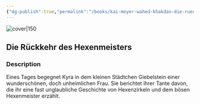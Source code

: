 ```yaml
---
{"dg-publish":true,"permalink":"/books/kai-meyer-wahed-khakdan-die-rueckkehr-des-hexenmeisters/","title":"\"Die Rückkehr des Hexenmeisters\"","tags":["childrens","horror","Fantasy"]}
---
```




![cover|150](http://books.google.com/books/content?id=U-xZSgAACAAJ&printsec=frontcover&img=1&zoom=1&source=gbs_api)

## Die Rückkehr des Hexenmeisters

### Description

Eines Tages begegnet Kyra in dem kleinen Städtchen Giebelstein einer wunderschönen, doch unheimlichen Frau. Sie berichtet ihrer Tante davon, die ihr eine fast unglaubliche Geschichte von Hexenzirkeln und dem bösen Hexenmeister erzählt.
```